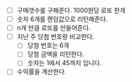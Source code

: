 - [ ] 구매갯수를 구해준다. 1000원당 로또 한개
- [ ] 숫자 6개를 랜덤값으로 리턴해준다.
- [ ] n개 만큼 로또를 만들어준다.
- [ ] 지난 주 당첨 번호랑 비교한다.
  - [ ] 당첨 번호는 6개 
  - [ ] 당첨 금액을 리턴한다.
  - [ ] 숫자는 1에서 45까지 입니다.
- [ ] 수익률을 계산한다.
